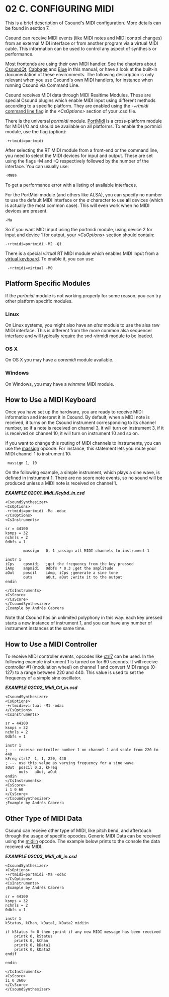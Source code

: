 02 C. CONFIGURING MIDI
======================

This is a brief description of Csound's MIDI configuration. More details can be found in section 7.

Csound can receive MIDI events (like MIDI notes and MIDI control
changes) from an external MIDI interface or from another program via a
virtual MIDI cable. This information can be used to control any aspect
of synthesis or performance.

Most frontends are using their own MIDI handler. See the chapters about
[CsoundQt](10-a-csoundqt.md), [Cabbage](10-b-cabbage.md) and
[Blue](10-c-blue.md) in this manual, or have a look at the built-in
documentation of these environments. The following description is only
relevant when you use Csound's own MIDI handlers, for instance when
running Csound via Command Line.

Csound receives MIDI data through MIDI Realtime Modules. These are
special Csound plugins which enable MIDI input using different methods
according to a specific platform. They are enabled using the *-+rtmidi*
[command line flag](http://csound.github.io/docs/manual/html/CommandFlagsCategory.html)
in the *\<CsOptions\>* section of your .csd file.

There is the universal *portmidi* module.
[PortMidi](http://portmedia.sourceforge.net) is a cross-platform
module for MIDI I/O and should be available on all platforms. To enable
the portmidi module, use the flag (option):

    -+rtmidi=portmidi

After selecting the RT MIDI module from a front-end or the command line,
you need to select the MIDI devices for input and output. These are set
using the flags -M and -Q respectively followed by the number of the
interface. You can usually use:

    -M999

To get a performance error with a listing of available interfaces.

For the PortMidi module (and others like ALSA), you can specify no
number to use the default MIDI interface or the *a* character to use
**all** devices (which is actually the most common case). This will even
work when no MIDI devices are present.

    -Ma

So if you want MIDI input using the portmidi module, using device 2 for
input and device 1 for output, your *\<CsOptions\>* section should
contain:

    -+rtmidi=portmidi -M2 -Q1

There is a special *virtual* RT MIDI module which enables MIDI input
from a [virtual keyboard](http://csound.github.io/docs/manual/html/MidiTop.html#MidiVirtual).
To enable it, you can use:

     -+rtmidi=virtual -M0


Platform Specific Modules
-------------------------

If the *portmidi* module is not working properly for some reason, you
can try other platform specific modules.

### Linux

On Linux systems, you might also have an *alsa* module to use the alsa
raw MIDI interface. This is different from the more common alsa
sequencer interface and will typically require the snd-virmidi module to
be loaded.

### OS X

On OS X you may have a *coremidi* module available.

### Windows

On Windows, you may have a *winmme* MIDI module.


How to Use a MIDI Keyboard
--------------------------

Once you have set up the hardware, you are ready to receive MIDI
information and interpret it in Csound. By default, when a MIDI note is
received, it turns on the Csound instrument corresponding to its channel
number, so if a note is received on channel 3, it will turn on
instrument 3, if it is received on channel 10, it will turn on
instrument 10 and so on.

If you want to change this routing of MIDI channels to instruments, you
can use the [massign](http://csound.github.io/docs/manual/html/massign.html)
opcode. For instance, this statement lets you route your MIDI channel 1
to instrument 10:

     massign 1, 10

On the following example, a simple instrument, which plays a sine wave,
is defined in instrument 1. There are no score note events, so no sound
will be produced unless a MIDI note is received on channel 1.

   ***EXAMPLE 02C01\_Midi\_Keybd\_in.csd***

~~~
<CsoundSynthesizer>
<CsOptions>
-+rtmidi=portmidi -Ma -odac
</CsOptions>
<CsInstruments>

sr = 44100
ksmps = 32
nchnls = 2
0dbfs = 1

        massign   0, 1 ;assign all MIDI channels to instrument 1

instr 1
iCps    cpsmidi   ;get the frequency from the key pressed
iAmp    ampmidi   0dbfs * 0.3 ;get the amplitude
aOut    poscil    iAmp, iCps ;generate a sine tone
        outs      aOut, aOut ;write it to the output
endin

</CsInstruments>
<CsScore>
</CsScore>
</CsoundSynthesizer>
;Example by Andrés Cabrera
~~~

Note that Csound has an unlimited polyphony in this way: each key
pressed starts a new instance of instrument 1, and you can have any
number of instrument instances at the same time.


How to Use a MIDI Controller
----------------------------

To receive MIDI controller events, opcodes like
[ctrl7](http://csound.github.io/docs/manual/html/ctrl7.html) can
be used.  In the following example instrument 1 is turned on for 60
seconds. It will receive controller \#1 (modulation wheel) on channel 1
and convert MIDI range (0-127) to a range between 220 and 440. This
value is used to set the frequency of a simple sine oscillator.

   ***EXAMPLE 02C02\_Midi\_Ctl\_in.csd***

~~~
<CsoundSynthesizer>
<CsOptions>
-+rtmidi=virtual -M1 -odac
</CsOptions>
<CsInstruments>

sr = 44100
ksmps = 32
nchnls = 2
0dbfs = 1

instr 1
; --- receive controller number 1 on channel 1 and scale from 220 to 440
kFreq ctrl7  1, 1, 220, 440
; --- use this value as varying frequency for a sine wave
aOut  poscil 0.2, kFreq
      outs   aOut, aOut
endin
</CsInstruments>
<CsScore>
i 1 0 60
</CsScore>
</CsoundSynthesizer>
;Example by Andrés Cabrera
~~~


Other Type of MIDI Data
-----------------------

Csound can receive other type of MIDI, like pitch bend, and aftertouch
through the usage of specific opcodes. Generic MIDI Data can be received
using the
[midiin](http://csound.github.io/docs/manual/html/midiin.html)
opcode. The example below prints to the console the data received via
MIDI.


   ***EXAMPLE 02C03\_Midi\_all\_in.csd***

~~~
<CsoundSynthesizer>
<CsOptions>
-+rtmidi=portmidi -Ma -odac
</CsOptions>
<CsInstruments>
;Example by Andrés Cabrera

sr = 44100
ksmps = 32
nchnls = 2
0dbfs = 1

instr 1
kStatus, kChan, kData1, kData2 midiin

if kStatus != 0 then ;print if any new MIDI message has been received
    printk 0, kStatus
    printk 0, kChan
    printk 0, kData1
    printk 0, kData2
endif

endin

</CsInstruments>
<CsScore>
i1 0 3600
</CsScore>
</CsoundSynthesizer>
~~~
